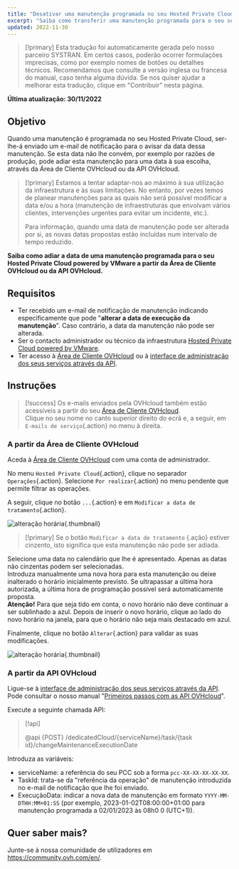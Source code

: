```yaml
---
title: "Desativar uma manutenção programada no seu Hosted Private Cloud"
excerpt: "Saiba como transferir uma manutenção programada para o seu serviço Hosted Private Cloud powered by VMware"
updated: 2022-11-30
---
```


> [!primary]
> Esta tradução foi automaticamente gerada pelo nosso parceiro SYSTRAN. Em certos casos, poderão ocorrer formulações imprecisas, como por exemplo nomes de botões ou detalhes técnicos. Recomendamos que consulte a versão inglesa ou francesa do manual, caso tenha alguma dúvida. Se nos quiser ajudar a melhorar esta tradução, clique em "Contribuir" nesta página.
>

**Última atualização: 30/11/2022**

## Objetivo

Quando uma manutenção é programada no seu Hosted Private Cloud, ser-lhe-á enviado um e-mail de notificação para o avisar da data dessa manutenção. Se esta data não lhe convém, por exemplo por razões de produção, pode adiar esta manutenção para uma data à sua escolha, através da Área de Cliente OVHcloud ou da API OVHcloud.

> [!primary]
> Estamos a tentar adaptar-nos ao máximo à sua utilização da infraestrutura e às suas limitações. No entanto, por vezes temos de planear manutenções para as quais não será possível modificar a data e/ou a hora (manutenção de infraestruturas que envolvam vários clientes, intervenções urgentes para evitar um incidente, etc.).
>
> Para informação, quando uma data de manutenção pode ser alterada por si, as novas datas propostas estão incluídas num intervalo de tempo reduzido.

**Saiba como adiar a data de uma manutenção programada para o seu Hosted Private Cloud powered by VMware a partir da Área de Cliente OVHcloud ou da API OVHcloud.**

## Requisitos

- Ter recebido um e-mail de notificação de manutenção indicando especificamente que pode "**alterar a data de execução da manutenção**". Caso contrário, a data da manutenção não pode ser alterada.
- Ser o contacto administrador ou técnico da infraestrutura [Hosted Private Cloud powered by VMware](https://www.ovhcloud.com/pt/enterprise/products/hosted-private-cloud/).
- Ter acesso à [Área de Cliente OVHcloud](https://www.ovh.com/auth/?action=gotomanager&from=https://www.ovh.pt/&ovhSubsidiary=pt) ou à [interface de administração dos seus serviços através da API](https://eu.api.ovh.com/).

## Instruções

> [!success]
> Os e-mails enviados pela OVHcloud também estão acessíveis a partir do seu [Área de Cliente OVHcloud](https://www.ovh.com/auth/?action=gotomanager&from=https://www.ovh.pt/&ovhSubsidiary=pt).<br>
> Clique no seu nome no canto superior direito do ecrã e, a seguir, em `E-mails de serviço`{.action} no menu à direita.

### A partir da Área de Cliente OVHcloud

Aceda à [Área de Cliente OVHcloud](https://www.ovh.com/auth/?action=gotomanager&from=https://www.ovh.pt/&ovhSubsidiary=pt) com uma conta de administrador.

No menu `Hosted Private Cloud`{.action}, clique no separador `Operações`{.action}. Selecione `Por realizar`{.action} no menu pendente que permite filtrar as operações.

A seguir, clique no botão `...`{.action} e em `Modificar a data de tratamento`{.action}.

![alteração horária](images/maintenance-date-edition01.png){.thumbnail}

> [!primary]
> Se o botão `Modificar a data de tratamento` {.ação} estiver cinzento, isto significa que esta manutenção não pode ser adiada.

Selecione uma data no calendário que lhe é apresentado. Apenas as datas não cinzentas podem ser selecionadas.<br>
Introduza manualmente uma nova hora para esta manutenção ou deixe inalterado o horário inicialmente previsto. Se ultrapassar a última hora autorizada, a última hora de programação possível será automaticamente proposta.<br>
**Atenção!** Para que seja tido em conta, o novo horário não deve continuar a ser sublinhado a azul. Depois de inserir o novo horário, clique ao lado do novo horário na janela, para que o horário não seja mais destacado em azul.

Finalmente, clique no botão `Alterar`{.action} para validar as suas modificações.

![alteração horária](images/maintenance-date-edition02.png){.thumbnail}

### A partir da API OVHcloud

Ligue-se à [interface de administração dos seus serviços através da API](https://eu.api.ovh.com/). Pode consultar o nosso manual "[Primeiros passos com as API OVHcloud](/pages/account/api/first-steps)".

Execute a seguinte chamada API:

> [!api]
>
> @api {POST} /dedicatedCloud/{serviceName}/task/{task id}/changeMaintenanceExecutionDate
>

Introduza as variáveis:

- serviceName: a referência do seu PCC sob a forma `pcc-XX-XX-XX-XX-XX`.
- TaskId: trata-se da "referência da operação" de manutenção introduzida no e-mail de notificação que lhe foi enviado.
- ExecuçãoData: indicar a nova data de manutenção em formato `YYYY-MM-DTHH:MM+01:SS` (por exemplo, 2023-01-02T08:00:00+01:00 para manutenção programada a 02/01/2023 às 08h0 0 (UTC+1)).

## Quer saber mais?

Junte-se à nossa comunidade de utilizadores em <https://community.ovh.com/en/>.